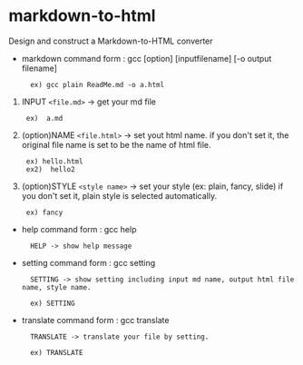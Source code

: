 # markdown-to-html
Design and construct a Markdown-to-HTML converter

* markdown command form : gcc [option] [inputfilename] [-o output filename] 

        ex) gcc plain ReadMe.md -o a.html


1. INPUT `<file.md>` -> get your md file

        ex)  a.md
        
2. (option)NAME `<file.html>` -> set yout html name. if you don't set it, the original file name is set to be the name of html file.

        ex) hello.html
        ex2)  hello2
        
3. (option)STYLE `<style name>` -> set your style (ex: plain, fancy, slide) if you don't set it, plain style is selected automatically.

        ex) fancy
        
* help command form : gcc help        
        
        HELP -> show help message
 
 
* setting command form : gcc setting
 
        SETTING -> show setting including input md name, output html file name, style name.

        ex) SETTING
       
* translate command form : gcc translate

        TRANSLATE -> translate your file by setting.

        ex) TRANSLATE
